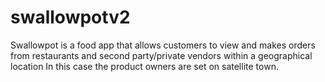 # swallowpotv2
Swallowpot is a food app that allows customers to view and makes orders from restaurants and second party/private vendors within a geographical location In this case the product owners are set on satellite town. 
